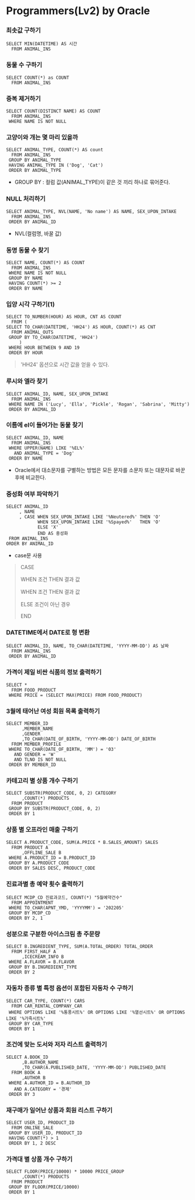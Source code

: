# Programmers(Lv2) by Oracle

### 최솟값 구하기

```oracle
SELECT MIN(DATETIME) AS 시간
  FROM ANIMAL_INS
```



### 동물 수 구하기

```oracle
SELECT COUNT(*) as COUNT
  FROM ANIMAL_INS
```



### 중복 제거하기

```oracle
SELECT COUNT(DISTINCT NAME) AS COUNT
  FROM ANIMAL_INS
 WHERE NAME IS NOT NULL
```



### 고양이와 개는 몇 마리 있을까

```oracle
SELECT ANIMAL_TYPE, COUNT(*) AS count
  FROM ANIMAL_INS
 GROUP BY ANIMAL_TYPE
 HAVING ANIMAL_TYPE IN ('Dog', 'Cat')
 ORDER BY ANIMAL_TYPE
```

* GROUP BY : 컬럼 값(ANIMAL_TYPE)이 같은 것 끼리 하나로 묶어준다.



### NULL 처리하기

```oracle
SELECT ANIMAL_TYPE, NVL(NAME, 'No name') AS NAME, SEX_UPON_INTAKE
  FROM ANIMAL_INS
 ORDER BY ANIMAL_ID
```

* NVL(컬럼명, 바꿀 값)



### 동명 동물 수 찾기

```oracle
SELECT NAME, COUNT(*) AS COUNT
  FROM ANIMAL_INS
 WHERE NAME IS NOT NULL
 GROUP BY NAME
 HAVING COUNT(*) >= 2
 ORDER BY NAME
```



### 입양 시각 구하기(1)

```oracle
SELECT TO_NUMBER(HOUR) AS HOUR, CNT AS COUNT
  FROM (
SELECT TO_CHAR(DATETIME, 'HH24') AS HOUR, COUNT(*) AS CNT
  FROM ANIMAL_OUTS
 GROUP BY TO_CHAR(DATETIME, 'HH24')
     )
 WHERE HOUR BETWEEN 9 AND 19
 ORDER BY HOUR
```

> 'HH24' 옵션으로 시간 값을 얻을 수 있다.



### 루시와 엘라 찾기

```oracle
SELECT ANIMAL_ID, NAME, SEX_UPON_INTAKE
  FROM ANIMAL_INS
 WHERE NAME IN ('Lucy', 'Ella', 'Pickle', 'Rogan', 'Sabrina', 'Mitty')
 ORDER BY ANIMAL_ID
```



### 이름에 el이 들어가는 동물 찾기

```oracle
SELECT ANIMAL_ID, NAME
  FROM ANIMAL_INS
 WHERE UPPER(NAME) LIKE '%EL%'
   AND ANIMAL_TYPE = 'Dog'
 ORDER BY NAME
```

* Oracle에서 대소문자를 구별하는 방법은 모든 문자를 소문자 또는 대문자로 바꾼 후에 비교한다.



### 중성화 여부 파악하기

```oracle
SELECT ANIMAL_ID
     , NAME
     , CASE WHEN SEX_UPON_INTAKE LIKE '%Neutered%' THEN 'O'
            WHEN SEX_UPON_INTAKE LIKE '%Spayed%'   THEN 'O'
            ELSE 'X'
            END AS 중성화
 FROM ANIMAL_INS
ORDER BY ANIMAL_ID
```

* case문 사용

> CASE 
>
> WHEN 조건 THEN 결과 값
>
> WHEN 조건 THEN 결과 값
>
> ELSE 조건이 아닌 경우
>
> END



### DATETIME에서 DATE로 형 변환

```oracle
SELECT ANIMAL_ID, NAME, TO_CHAR(DATETIME, 'YYYY-MM-DD') AS 날짜
  FROM ANIMAL_INS
 ORDER BY ANIMAL_ID
```



### 가격이 제일 비싼 식품의 정보 출력하기

```Oracle
SELECT *
  FROM FOOD_PRODUCT
 WHERE PRICE = (SELECT MAX(PRICE) FROM FOOD_PRODUCT)
```



### 3월에 태어난 여성 회원 목록 출력하기

```Oracle
SELECT MEMBER_ID
      ,MEMBER_NAME
      ,GENDER
      ,TO_CHAR(DATE_OF_BIRTH, 'YYYY-MM-DD') DATE_OF_BIRTH
  FROM MEMBER_PROFILE
 WHERE TO_CHAR(DATE_OF_BIRTH, 'MM') = '03'
   AND GENDER = 'W'
   AND TLNO IS NOT NULL
 ORDER BY MEMBER_ID
```



### 카테고리 별 상품 개수 구하기

```Oracle
SELECT SUBSTR(PRODUCT_CODE, 0, 2) CATEGORY
      ,COUNT(*) PRODUCTS
  FROM PRODUCT
 GROUP BY SUBSTR(PRODUCT_CODE, 0, 2)
 ORDER BY 1
```



### 상품 별 오프라인 매출 구하기

```Oracle
SELECT A.PRODUCT_CODE, SUM(A.PRICE * B.SALES_AMOUNT) SALES
  FROM PRODUCT A
      ,OFFLINE_SALE B
 WHERE A.PRODUCT_ID = B.PRODUCT_ID
 GROUP BY A.PRODUCT_CODE
 ORDER BY SALES DESC, PRODUCT_CODE
```



### 진료과별 총 예약 횟수 출력하기

```Oracle
SELECT MCDP_CD 진료과코드, COUNT(*) "5월예약건수"
  FROM APPOINTMENT
 WHERE TO_CHAR(APNT_YMD, 'YYYYMM') = '202205'
 GROUP BY MCDP_CD
 ORDER BY 2, 1
```



### 성분으로 구분한 아이스크림 총 주문량

```Oracle
SELECT B.INGREDIENT_TYPE, SUM(A.TOTAL_ORDER) TOTAL_ORDER
  FROM FIRST_HALF A
      ,ICECREAM_INFO B
 WHERE A.FLAVOR = B.FLAVOR
 GROUP BY B.INGREDIENT_TYPE
 ORDER BY 2
```



### 자동차 종류 별 특정 옵션이 포함된 자동차 수 구하기

```Oracle
SELECT CAR_TYPE, COUNT(*) CARS
  FROM CAR_RENTAL_COMPANY_CAR
 WHERE OPTIONS LIKE '%통풍시트%' OR OPTIONS LIKE '%열선시트%' OR OPTIONS LIKE '%가죽시트%'
 GROUP BY CAR_TYPE
 ORDER BY 1
```



### 조건에 맞는 도서와 저자 리스트 출력하기

```Oracle
SELECT A.BOOK_ID
      ,B.AUTHOR_NAME
      ,TO_CHAR(A.PUBLISHED_DATE, 'YYYY-MM-DD') PUBLISHED_DATE
  FROM BOOK A
      ,AUTHOR B 
 WHERE A.AUTHOR_ID = B.AUTHOR_ID
   AND A.CATEGORY = '경제'
 ORDER BY 3
```



### 재구매가 일어난 상품과 회원 리스트 구하기

```Oracle
SELECT USER_ID, PRODUCT_ID
  FROM ONLINE_SALE
 GROUP BY USER_ID, PRODUCT_ID
 HAVING COUNT(*) > 1
 ORDER BY 1, 2 DESC
```



### 가격대 별 상품 개수 구하기

```Oracle
SELECT FLOOR(PRICE/10000) * 10000 PRICE_GROUP
      ,COUNT(*) PRODUCTS
  FROM PRODUCT
 GROUP BY FLOOR(PRICE/10000)
 ORDER BY 1
```






